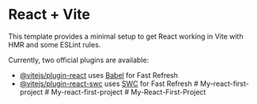 # React + Vite

This template provides a minimal setup to get React working in Vite with HMR and some ESLint rules.

Currently, two official plugins are available:

- [@vitejs/plugin-react](https://github.com/vitejs/vite-plugin-react/blob/main/packages/plugin-react/README.md) uses [Babel](https://babeljs.io/) for Fast Refresh
- [@vitejs/plugin-react-swc](https://github.com/vitejs/vite-plugin-react-swc) uses [SWC](https://swc.rs/) for Fast Refresh
#   M y - r e a c t - f i r s t - p r o j e c t  
 #   M y - r e a c t - f i r s t - p r o j e c t  
 #   M y - R e a c t - F i r s t - P r o j e c t  
 